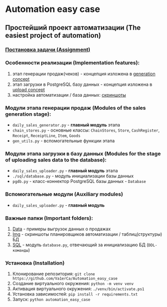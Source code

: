 # Automation easy case
## Простейший проект автоматизации (The easiest project of automation)

### [Постановка задачи (Assignment)](main_task.md)

### Особенности реализации (Implementation features):
1. этап генерации продаж(чеков) - концепция изложена в [generation concept](concept_gen.md)
2. этап загрузки в PostgreSQL базу данных - концепция изложена в [upload concept](concept_up.md)
3. настройка автоматизации / база данных: [скриншоты](./img)

### Модули этапа генерации продаж (Modules of the sales generation stage):
- `daily_sales_generator.py` - **главный модуль** этапа
- `chain_stores.py` - основные классы: `ChainStores`, `Store`, `CashRegister`, `Receipt`, `ReceiptLine`, `Item`, `Goods`
- `gen_utils.py` - вспомогательные функции этапа

### Модули этапа загрузки в базу данных (Modules for the stage of uploading sales data to the database):
* `daily_sales_uploader.py` - **главный модуль** этапа
* `./sql/database.py` - модуль инициализации базы данных 
* `pgdb.py` - класс-коннектор PostgreSQL базы данных - `Database`

### Вспомогательные модули (Auxiliary modules)
* `daily_sales_uploader.py` - **главный модуль** 


### Важные папки (Important folders):
1. [Data](./data) - примеры выгрузок данных о продажах
2. [Img](./img) - скриншоты планировщиков автоматизации / таблиц(структуры) БД
3. [SQL](./sql) - модуль `database.py`, отвечающий за инициализацию БД (`DDL-команды`)

### Установка (Installation)
1. Клонирование репозитория: `git clone https://github.com/Va1erCa/Automation_easy_case`
2. Создание виртуального окружения: `python -m venv venv`
3. Активация виртуального окружения: `./venv/bin/activate.ps1`
4. Установка зависимостей: `pip install -r requirements.txt`
5. Запуск: `python automation_easy_case`